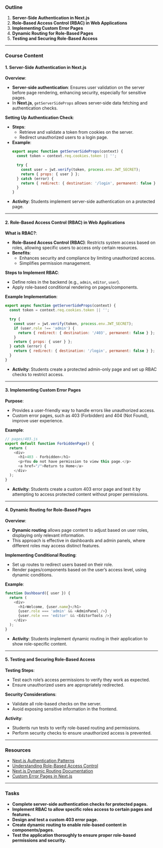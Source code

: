 

### **Outline**
1. **Server-Side Authentication in Next.js**
2. **Role-Based Access Control (RBAC) in Web Applications**
3. **Implementing Custom Error Pages**
4. **Dynamic Routing for Role-Based Pages**
5. **Testing and Securing Role-Based Access**

---

### **Course Content**

#### **1. Server-Side Authentication in Next.js**
**Overview**:
   - **Server-side authentication**: Ensures user validation on the server before page rendering, enhancing security, especially for sensitive pages.
   - In **Next.js**, `getServerSideProps` allows server-side data fetching and authentication checks.

**Setting Up Authentication Check**:
   - **Steps**:
      - Retrieve and validate a token from cookies on the server.
      - Redirect unauthorized users to a login page.
   - **Example**:
      ```javascript
      export async function getServerSideProps(context) {
        const token = context.req.cookies.token || '';
        
        try {
          const user = jwt.verify(token, process.env.JWT_SECRET);
          return { props: { user } };
        } catch (error) {
          return { redirect: { destination: '/login', permanent: false } };
        }
      }
      ```
- **Activity**: Students implement server-side authentication on a protected page.

---

#### **2. Role-Based Access Control (RBAC) in Web Applications**
**What is RBAC?**:
   - **Role-Based Access Control (RBAC)**: Restricts system access based on roles, allowing specific users to access only certain resources.
   - **Benefits**:
      - Enhances security and compliance by limiting unauthorized access.
      - Simplifies permission management.

**Steps to Implement RBAC**:
   - Define roles in the backend (e.g., `admin`, `editor`, `user`).
   - Apply role-based conditional rendering on pages/components.
   
**Example Implementation**:
   ```javascript
   export async function getServerSideProps(context) {
     const token = context.req.cookies.token || '';
     
     try {
       const user = jwt.verify(token, process.env.JWT_SECRET);
       if (user.role !== 'admin') {
         return { redirect: { destination: '/403', permanent: false } };
       }
       return { props: { user } };
     } catch (error) {
       return { redirect: { destination: '/login', permanent: false } };
     }
   }
   ```
- **Activity**: Students create a protected admin-only page and set up RBAC checks to restrict access.

---

#### **3. Implementing Custom Error Pages**
**Purpose**:
   - Provides a user-friendly way to handle errors like unauthorized access.
   - Custom error pages, such as 403 (Forbidden) and 404 (Not Found), improve user experience.

**Example**:
   ```javascript
   // pages/403.js
   export default function ForbiddenPage() {
     return (
       <div>
         <h1>403 - Forbidden</h1>
         <p>You do not have permission to view this page.</p>
         <a href="/">Return to Home</a>
       </div>
     );
   }
   ```
- **Activity**: Students create a custom 403 error page and test it by attempting to access protected content without proper permissions.

---

#### **4. Dynamic Routing for Role-Based Pages**
**Overview**:
   - **Dynamic routing** allows page content to adjust based on user roles, displaying only relevant information.
   - This approach is effective in dashboards and admin panels, where different roles may access distinct features.

**Implementing Conditional Routing**:
   - Set up routes to redirect users based on their role.
   - Render pages/components based on the user’s access level, using dynamic conditions.

**Example**:
   ```javascript
   function Dashboard({ user }) {
     return (
       <div>
         <h1>Welcome, {user.name}</h1>
         {user.role === 'admin' && <AdminPanel />}
         {user.role === 'editor' && <EditorTools />}
       </div>
     );
   }
   ```
- **Activity**: Students implement dynamic routing in their application to show role-specific content.

---

#### **5. Testing and Securing Role-Based Access**
**Testing Steps**:
   - Test each role’s access permissions to verify they work as expected.
   - Ensure unauthorized users are appropriately redirected.
   
**Security Considerations**:
   - Validate all role-based checks on the server.
   - Avoid exposing sensitive information in the frontend.

**Activity**:
   - Students run tests to verify role-based routing and permissions.
   - Perform security checks to ensure unauthorized access is prevented.

---

### **Resources**
- [Next.js Authentication Patterns](https://nextjs.org/docs/authentication)
- [Understanding Role-Based Access Control](https://auth0.com/docs/authorization/rbac)
- [Next.js Dynamic Routing Documentation](https://nextjs.org/docs/routing/dynamic-routes)
- [Custom Error Pages in Next.js](https://nextjs.org/docs/advanced-features/custom-error-page)

---

### **Tasks**
- **Complete server-side authentication checks for protected pages.**
- **Implement RBAC to allow specific roles access to certain pages and features.**
- **Design and test a custom 403 error page.**
- **Create dynamic routing to enable role-based content in components/pages.**
- **Test the application thoroughly to ensure proper role-based permissions and security.**
